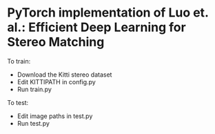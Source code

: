 # PyTorch implementation of Luo et. al.: Efficient Deep Learning for Stereo Matching

To train:
- Download the Kitti stereo dataset
- Edit KITTIPATH in config.py
- Run train.py

To test:
- Edit image paths in test.py
- Run test.py

